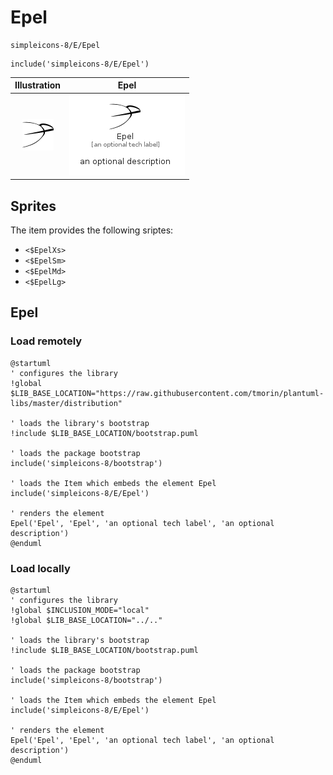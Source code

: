 # Epel


```text
simpleicons-8/E/Epel
```

```text
include('simpleicons-8/E/Epel')
```



| Illustration | Epel |
| :---: | :---: |
| ![illustration for Illustration](../../simpleicons-8/E/Epel.png) | ![illustration for Epel](../../simpleicons-8/E/Epel.Local.png) |



## Sprites
The item provides the following sriptes:

- `<$EpelXs>`
- `<$EpelSm>`
- `<$EpelMd>`
- `<$EpelLg>`





## Epel

### Load remotely
```plantuml
@startuml
' configures the library
!global $LIB_BASE_LOCATION="https://raw.githubusercontent.com/tmorin/plantuml-libs/master/distribution"

' loads the library's bootstrap
!include $LIB_BASE_LOCATION/bootstrap.puml

' loads the package bootstrap
include('simpleicons-8/bootstrap')

' loads the Item which embeds the element Epel
include('simpleicons-8/E/Epel')

' renders the element
Epel('Epel', 'Epel', 'an optional tech label', 'an optional description')
@enduml
```

### Load locally
```plantuml
@startuml
' configures the library
!global $INCLUSION_MODE="local"
!global $LIB_BASE_LOCATION="../.."

' loads the library's bootstrap
!include $LIB_BASE_LOCATION/bootstrap.puml

' loads the package bootstrap
include('simpleicons-8/bootstrap')

' loads the Item which embeds the element Epel
include('simpleicons-8/E/Epel')

' renders the element
Epel('Epel', 'Epel', 'an optional tech label', 'an optional description')
@enduml
```


